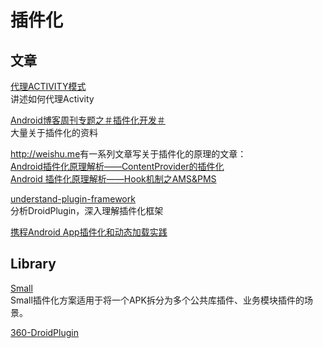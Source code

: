 # 插件化

## 文章
[代理ACTIVITY模式
](https://zhuanlan.zhihu.com/p/21335594?f3fb8ead20=dafca61abd3171ed5bf8b55ab023f7cf)  
讲述如何代理Activity  

[Android博客周刊专题之＃插件化开发＃](http://www.androidblog.cn/index.php/Index/detail/id/16)  
大量关于插件化的资料  


<http://weishu.me>有一系列文章写关于插件化的原理的文章：  
[Android插件化原理解析——ContentProvider的插件化
](http://weishu.me/2016/07/12/understand-plugin-framework-content-provider/)  
[Android 插件化原理解析——Hook机制之AMS&PMS](http://weishu.me/2016/03/07/understand-plugin-framework-ams-pms-hook/?utm_source=tuicool&utm_medium=referral)

[understand-plugin-framework](https://github.com/tiann/understand-plugin-framework)  
分析DroidPlugin，深入理解插件化框架

[携程Android App插件化和动态加载实践](http://www.infoq.com/cn/articles/ctrip-android-dynamic-loading)  

## Library
[Small](https://github.com/wequick/Small/tree/master/Android)    
Small插件化方案适用于将一个APK拆分为多个公共库插件、业务模块插件的场景。  

[360-DroidPlugin](https://github.com/DroidPluginTeam/DroidPlugin)  
